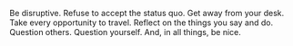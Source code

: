 

Be disruptive. Refuse to accept the status quo. Get away from your desk. Take every opportunity to travel.
Reflect on the things you say and do. Question others. Question yourself. And, in all things, be nice. 
